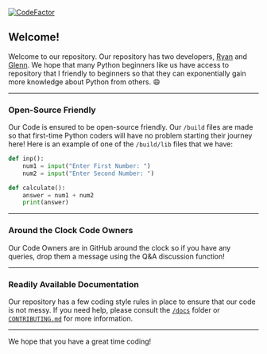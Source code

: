 [![CodeFactor](https://www.codefactor.io/repository/github/ryantwt07/python-calculator/badge)](https://www.codefactor.io/repository/github/ryantwt07/python-calculator)

## Welcome!

Welcome to our repository. Our repository has two developers, [Ryan](https://github.com/ryantwt07) and [Glenn](https://github.com/Rubikscube2007). We hope that many Python beginners like us have access to repository that I friendly to beginners so that they can exponentially gain more knowledge about Python from others. :smile:

<hr>

### Open-Source Friendly

Our Code is ensured to be open-source friendly. Our `/build` files are made so that first-time Python coders will have no problem starting their journey here! Here is an example of one of the `/build/lib` files that we have:

```python
def inp():
	num1 = input("Enter First Number: ")
	num2 = input("Enter Second Number: ")

def calculate():
	answer = num1 + num2
	print(answer)
```

<hr>

### Around the Clock Code Owners

Our Code Owners are in GitHub around the clock so if you have any queries, drop them a message using the Q&A discussion function!

<hr>

### Readily Available Documentation

Our repository has a few coding style rules in place to ensure that our code is not messy. If you need help, please consult the [`/docs`](https://github.com/ryantwt07/Python-Calculator/tree/master/docs) folder or [`CONTRIBUTING.md`](https://github.com/ryantwt07/Python-Calculator/blob/master/CONTRIBUTING.md) for more information.

<hr>

We hope that you have a great time coding!
